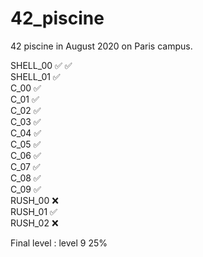 # 42_piscine

42 piscine in August 2020 on Paris campus.

SHELL_00 :white_check_mark: :white_check_mark:  
SHELL_01 :white_check_mark:  
C_00 :white_check_mark:  
C_01 :white_check_mark:  
C_02 :white_check_mark:  
C_03 :white_check_mark:  
C_04 :white_check_mark:  
C_05 :white_check_mark:  
C_06 :white_check_mark:  
C_07 :white_check_mark:  
C_08 :white_check_mark:  
C_09 :white_check_mark:  
RUSH_00 :x:  
RUSH_01 :white_check_mark:  
RUSH_02 :x:  
  
Final level : level 9 25%
